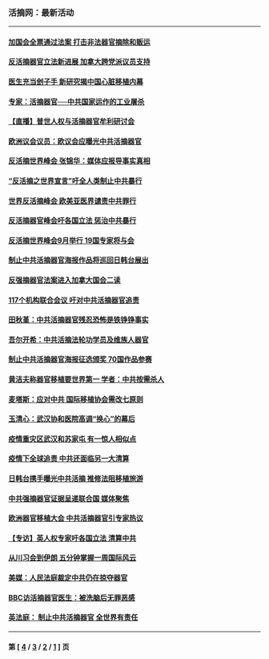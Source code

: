### 活摘网：最新活动
---
#### [加国会全票通过法案 打击非法器官摘除和贩运](../../pages/nf5883/n13884924.md?04060430) 
#### [反活摘器官立法新进展 加拿大跨党派议员支持](../../pages/nf5883/n13876061.md?04060430) 
#### [医生充当刽子手 新研究揭中国心脏移植内幕](../../pages/nf5883/n13772291.md?04060430) 
#### [专家：活摘器官──中共国家运作的工业屠杀](../../pages/nf5883/n13761178.md?04060430) 
#### [【直播】普世人权与活摘器官牟利研讨会](../../pages/nf5883/n13425146.md?04060430) 
#### [欧洲议会议员：欧议会应曝光中共活摘器官](../../pages/nf5883/n13336571.md?04060430) 
#### [反活摘世界峰会 张锦华：媒体应报导事实真相](../../pages/nf5883/n13278502.md?04060430) 
#### [“反活摘之世界宣言”吁全人类制止中共暴行](../../pages/nf5883/n13259730.md?04060430) 
#### [世界反活摘峰会 欧美亚医界谴责中共罪行](../../pages/nf5883/n13253550.md?04060430) 
#### [反活摘器官峰会吁各国立法 惩治中共暴行](../../pages/nf5883/n13245052.md?04060430) 
#### [反活摘世界峰会9月举行 19国专家将与会](../../pages/nf5883/n13201492.md?04060430) 
#### [制止中共活摘器官海报作品将巡回日韩台展出](../../pages/nf5883/n13177791.md?04060430) 
#### [反强摘器官法案进入加拿大国会二读](../../pages/nf5883/n13033450.md?04060430) 
#### [117个机构联合会议 吁对中共活摘器官追责](../../pages/nf5883/n12775087.md?04060430) 
#### [田秋堇：中共活摘器官残忍恐怖是铁铮铮事实](../../pages/nf5883/n12702148.md?04060430) 
#### [吾尔开希：中共活摘法轮功学员及维族人器官](../../pages/nf5883/n12693197.md?04060430) 
#### [制止中共活摘器官海报征选颁奖 70国作品参赛](../../pages/nf5883/n12692050.md?04060430) 
#### [黄洁夫称器官移植要世界第一 学者：中共按需杀人](../../pages/nf5883/n12572329.md?04060430) 
#### [麦塔斯：应对中共 国际移植协会需改七原则](../../pages/nf5883/n12514711.md?04060430) 
#### [玉清心：武汉协和医院高调“换心”的幕后](../../pages/nf5883/n12298730.md?04060430) 
#### [疫情重灾区武汉和苏家屯 有一惊人相似点](../../pages/nf5883/n12150824.md?04060430) 
#### [疫情下全球追责 中共还面临另一大清算](../../pages/nf5883/n12070397.md?04060430) 
#### [日韩台携手曝光中共活摘 推修法阻移植旅游](../../pages/nf5883/n11712046.md?04060430) 
#### [中共强摘器官证据呈递联合国 媒体聚焦](../../pages/nf5883/n11546426.md?04060430) 
#### [欧洲器官移植大会 中共活摘器官引专家热议](../../pages/nf5883/n11539095.md?04060430) 
#### [【专访】英人权专家吁各国立法 清算中共](../../pages/nf5883/n11367315.md?04060430) 
#### [从川习会到伊朗 五分钟掌握一周国际风云](../../pages/nf5883/n11338520.md?04060430) 
#### [美媒：人民法庭裁定中共仍在掠夺器官](../../pages/nf5883/n11334897.md?04060430) 
#### [BBC访活摘器官医生：被洗脑后无罪恶感](../../pages/nf5883/n11335935.md?04060430) 
#### [英法庭： 制止中共活摘器官 全世界有责任](../../pages/nf5883/n11330691.md?04060430) 

---
#### 第 [ [4](./4.md?04060430) / [3](./3.md?04060430) / [2](./2.md?04060430) / [1](./1.md?04060430) ] 页
